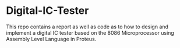 # Digital-IC-Tester
This repo contains a report as well as code as to how to design and implement a digital IC tester based on the 8086 Microprocessor using Assembly Level Language in Proteus.
